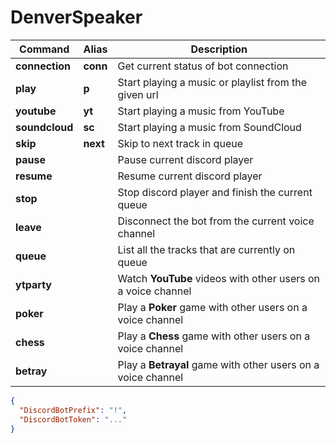 # DenverSpeaker
  
| Command | Alias | Description |
| --- | --- | --- |
| **connection** | **conn** | Get current status of bot connection |
| **play** | **p** | Start playing a music or playlist from the given url |
| **youtube** | **yt** | Start playing a music from YouTube |
| **soundcloud** | **sc** | Start playing a music from SoundCloud |
| **skip** | **next** | Skip to next track in queue |
| **pause** |  | Pause current discord player |
| **resume** |  | Resume current discord player |
| **stop** |  | Stop discord player and finish the current queue |
| **leave** |  | Disconnect the bot from the current voice channel |
| **queue** |  | List all the tracks that are currently on queue |
| **ytparty** |  | Watch **YouTube** videos with other users on a voice channel |
| **poker** |  | Play a **Poker** game with other users on a voice channel |
| **chess** |  | Play a **Chess** game with other users on a voice channel |
| **betray** |  | Play a **Betrayal** game with other users on a voice channel |

```json
{
  "DiscordBotPrefix": "!",
  "DiscordBotToken": "..."
}
```
